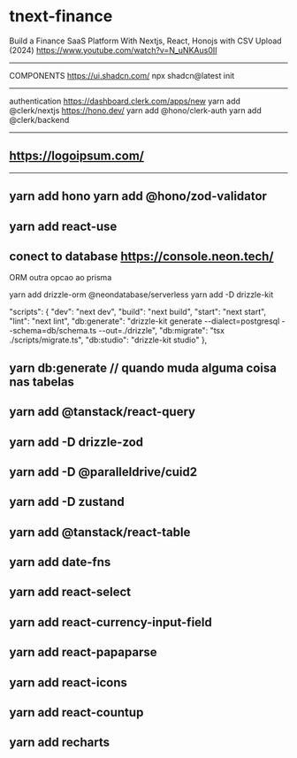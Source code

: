 # tnext-finance

Build a Finance SaaS Platform With Nextjs, React, Honojs with CSV Upload (2024)
https://www.youtube.com/watch?v=N_uNKAus0II

---

COMPONENTS
https://ui.shadcn.com/
npx shadcn@latest init

---

authentication
https://dashboard.clerk.com/apps/new
yarn add @clerk/nextjs
https://hono.dev/
yarn add @hono/clerk-auth
yarn add @clerk/backend

---

## https://logoipsum.com/

---
yarn add hono
yarn add @hono/zod-validator
---
yarn add react-use
---
conect to database
https://console.neon.tech/
---
ORM outra opcao ao prisma

yarn add drizzle-orm @neondatabase/serverless
yarn add -D drizzle-kit

 "scripts": {
    "dev": "next dev",
    "build": "next build",
    "start": "next start",
    "lint": "next lint",
    "db:generate": "drizzle-kit generate --dialect=postgresql --schema=db/schema.ts --out=./drizzle",
    "db:migrate": "tsx ./scripts/migrate.ts",
    "db:studio": "drizzle-kit studio"
  },

  yarn db:generate // quando muda alguma coisa nas tabelas
----------------
  yarn add @tanstack/react-query
------------
yarn add -D drizzle-zod
-------------
yarn add -D @paralleldrive/cuid2
-------------
yarn add -D zustand
-------------
yarn add @tanstack/react-table
-------------
yarn add date-fns
-------------
yarn add react-select
-------------
yarn add react-currency-input-field
-------------
yarn add react-papaparse
---------------
yarn add react-icons
---------------
yarn add react-countup
---------------
yarn add recharts
---------------